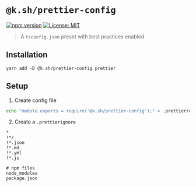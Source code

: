 # `@k.sh/prettier-config`

[![npm version][package-version-badge]][package-version]
[![License: MIT](https://img.shields.io/badge/license-mit-yellow.svg)](https://opensource.org/licenses/MIT)

> A `tsconfig.json` preset with best practices enabled

## Installation

`yarn add -D @k.sh/prettier-config prettier`

## Setup

1. Create config file

```sh
echo "module.exports = require('@k.sh/prettier-config');" > .prettierrc.js
```

2. Create a `.prettierignore`

```
*
!*/
!*.json
!*.md
!*.yml
!*.js

# npm files
node_modules
package.json
```

[package-version-badge]: https://badge.fury.io/js/@k.sh%2Fprettier-config.svg
[package-version]: https://www.npmjs.com/package/@k.sh/prettier-config
